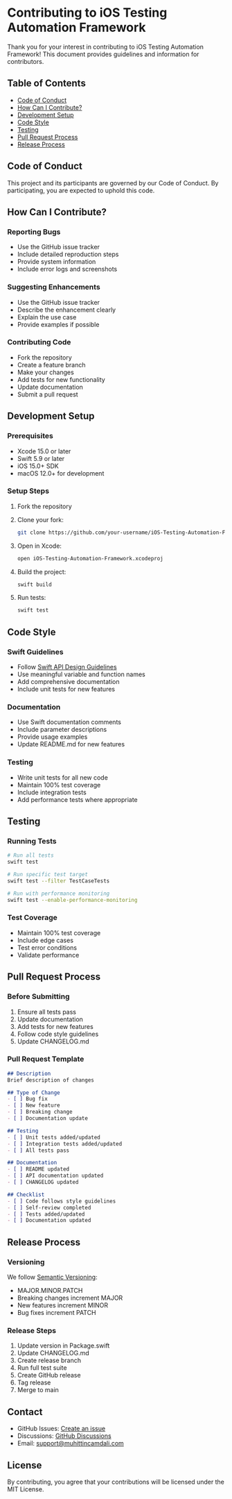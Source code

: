 # Contributing to iOS Testing Automation Framework

Thank you for your interest in contributing to iOS Testing Automation Framework! This document provides guidelines and information for contributors.

## Table of Contents

- [Code of Conduct](#code-of-conduct)
- [How Can I Contribute?](#how-can-i-contribute)
- [Development Setup](#development-setup)
- [Code Style](#code-style)
- [Testing](#testing)
- [Pull Request Process](#pull-request-process)
- [Release Process](#release-process)

## Code of Conduct

This project and its participants are governed by our Code of Conduct. By participating, you are expected to uphold this code.

## How Can I Contribute?

### Reporting Bugs

- Use the GitHub issue tracker
- Include detailed reproduction steps
- Provide system information
- Include error logs and screenshots

### Suggesting Enhancements

- Use the GitHub issue tracker
- Describe the enhancement clearly
- Explain the use case
- Provide examples if possible

### Contributing Code

- Fork the repository
- Create a feature branch
- Make your changes
- Add tests for new functionality
- Update documentation
- Submit a pull request

## Development Setup

### Prerequisites

- Xcode 15.0 or later
- Swift 5.9 or later
- iOS 15.0+ SDK
- macOS 12.0+ for development

### Setup Steps

1. Fork the repository
2. Clone your fork:
   ```bash
   git clone https://github.com/your-username/iOS-Testing-Automation-Framework.git
   ```

3. Open in Xcode:
   ```bash
   open iOS-Testing-Automation-Framework.xcodeproj
   ```

4. Build the project:
   ```bash
   swift build
   ```

5. Run tests:
   ```bash
   swift test
   ```

## Code Style

### Swift Guidelines

- Follow [Swift API Design Guidelines](https://swift.org/documentation/api-design-guidelines/)
- Use meaningful variable and function names
- Add comprehensive documentation
- Include unit tests for new features

### Documentation

- Use Swift documentation comments
- Include parameter descriptions
- Provide usage examples
- Update README.md for new features

### Testing

- Write unit tests for all new code
- Maintain 100% test coverage
- Include integration tests
- Add performance tests where appropriate

## Testing

### Running Tests

```bash
# Run all tests
swift test

# Run specific test target
swift test --filter TestCaseTests

# Run with performance monitoring
swift test --enable-performance-monitoring
```

### Test Coverage

- Maintain 100% test coverage
- Include edge cases
- Test error conditions
- Validate performance

## Pull Request Process

### Before Submitting

1. Ensure all tests pass
2. Update documentation
3. Add tests for new features
4. Follow code style guidelines
5. Update CHANGELOG.md

### Pull Request Template

```markdown
## Description
Brief description of changes

## Type of Change
- [ ] Bug fix
- [ ] New feature
- [ ] Breaking change
- [ ] Documentation update

## Testing
- [ ] Unit tests added/updated
- [ ] Integration tests added/updated
- [ ] All tests pass

## Documentation
- [ ] README updated
- [ ] API documentation updated
- [ ] CHANGELOG updated

## Checklist
- [ ] Code follows style guidelines
- [ ] Self-review completed
- [ ] Tests added/updated
- [ ] Documentation updated
```

## Release Process

### Versioning

We follow [Semantic Versioning](https://semver.org/):
- MAJOR.MINOR.PATCH
- Breaking changes increment MAJOR
- New features increment MINOR
- Bug fixes increment PATCH

### Release Steps

1. Update version in Package.swift
2. Update CHANGELOG.md
3. Create release branch
4. Run full test suite
5. Create GitHub release
6. Tag release
7. Merge to main

## Contact

- GitHub Issues: [Create an issue](https://github.com/muhittincamdali/iOS-Testing-Automation-Framework/issues)
- Discussions: [GitHub Discussions](https://github.com/muhittincamdali/iOS-Testing-Automation-Framework/discussions)
- Email: support@muhittincamdali.com

## License

By contributing, you agree that your contributions will be licensed under the MIT License. 